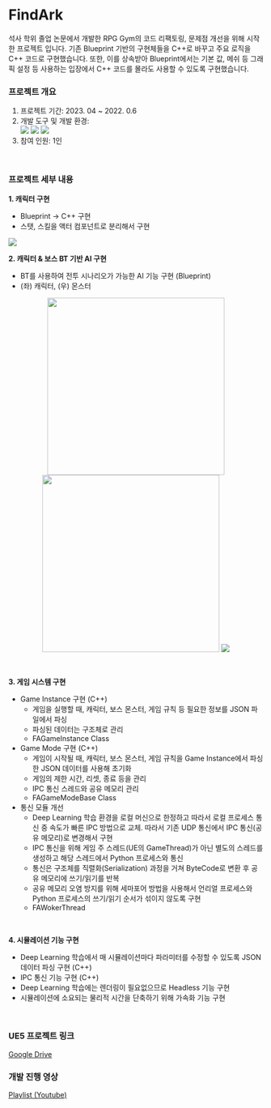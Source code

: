 # FindArk
석사 학위 졸업 논문에서 개발한 RPG Gym의 코드 리팩토링, 문제점 개선을 위해 시작한 프로젝트 입니다. 기존 Blueprint 기반의 구현체들을 C++로 바꾸고 주요 로직을 C++ 코드로 구현했습니다. 또한, 이를 상속받아 Blueprint에서는 기본 값, 메쉬 등 그래픽 설정 등 사용하는 입장에서 C++ 코드를 몰라도 사용할 수 있도록 구현했습니다.

### 프로젝트 개요
1. 프로젝트 기간: 2023. 04 ~ 2022. 0.6
2. 개발 도구 및 개발 환경: </br>
    <img src="https://img.shields.io/badge/UnrealEngine-0E1128?style=for-the-badge&logo=UnrealEngine&logoColor=white"> <img src="https://img.shields.io/badge/Python-3776AB?style=for-the-badge&logo=Python&logoColor=white"> <img src="https://img.shields.io/badge/Windows-0078D6?style=for-the-badge&logo=Windows&logoColor=white">
3. 참여 인원: 1인
<br/>

### 프로젝트 세부 내용
**1. 캐릭터 구현**
* Blueprint → C++ 구현
* 스탯, 스킬을 액터 컴포넌트로 분리해서 구현
<img src=./assets/BP_Kwang-EventGraph.png>
<br/>

**2. 캐릭터 & 보스 BT 기반 AI 구현**
* BT를 사용하여 전투 시나리오가 가능한 AI 기능 구현 (Blueprint)
* (좌) 캐릭터, (우) 몬스터
<p align="center">
<img src=./assets/CharacterBT.png width=350>
<img src=./assets/MonsterBT.png width=350>
<img src=./assets/BT_CharacterAI-BehaviorTree.png>
</p>
<br/>

**3. 게임 시스템 구현**
* Game Instance 구현 (C++)
    * 게임을 실행할 때, 캐릭터, 보스 몬스터, 게임 규칙 등 필요한 정보를 JSON 파일에서 파싱
    * 파싱된 데이터는 구조체로 관리
    * FAGameInstance Class
* Game Mode 구현 (C++)
    * 게임이 시작될 때, 캐릭터, 보스 몬스터, 게임 규칙을 Game Instance에서 파싱한 JSON 데이터를 사용해 초기화
    * 게임의 제한 시간, 리셋, 종료 등을 관리
    * IPC 통신 스레드와 공유 메모리 관리
    * FAGameModeBase Class
* 통신 모듈 개선
    * Deep Learning 학습 환경을 로컬 머신으로 한정하고 따라서 로컬 프로세스 통신 중 속도가 빠른 IPC 방법으로 교체. 따라서 기존 UDP 통신에서 IPC 통신(공유 메모리)로 변경해서 구현
    * IPC 통신을 위해 게임 주 스레드(UE의 GameThread)가 아닌 별도의 스레드를 생성하고 해당 스레드에서 Python 프로세스와 통신
    * 통신은 구조체를 직렬화(Serialization) 과정을 거쳐 ByteCode로 변환 후 공유 메모리에 쓰기/읽기를 반복
    * 공유 메모리 오염 방지를 위해 세마포어 방법을 사용해서 언리얼 프로세스와 Python 프로세스의 쓰기/읽기 순서가 섞이지 않도록 구현
    * FAWokerThread
<br/>

**4. 시뮬레이션 기능 구현**
* Deep Learning 학습에서 매 시뮬레이션마다 파라미터를 수정할 수 있도록 JSON 데이터 파싱 구현 (C++)
* IPC 통신 기능 구현 (C++)
* Deep Learning 학습에는 렌더링이 필요없으므로 Headless 기능 구현
* 시뮬레이션에 소요되는 물리적 시간을 단축하기 위해 가속화 기능 구현
<br/>


### UE5 프로젝트 링크
[Google Drive](https://drive.google.com/file/d/1o-tWSa91LZL7B0JbRT2CPW2Fl-VFyi4c/view?usp=share_link)
<br/>

### 개발 진행 영상
[Playlist (Youtube)](https://www.youtube.com/playlist?list=PLnRVH8DOZjpD25-ojWCmurzCvA9GMnwyE)